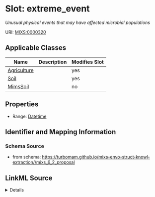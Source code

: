 # Slot: extreme_event


_Unusual physical events that may have affected microbial populations_



URI: [MIXS:0000320](https://w3id.org/mixs/0000320)



<!-- no inheritance hierarchy -->




## Applicable Classes

| Name | Description | Modifies Slot |
| --- | --- | --- |
[Agriculture](Agriculture.md) |  |  yes  |
[Soil](Soil.md) |  |  yes  |
[MimsSoil](MimsSoil.md) |  |  no  |







## Properties

* Range: [Datetime](Datetime.md)





## Identifier and Mapping Information







### Schema Source


* from schema: https://turbomam.github.io/mixs-envo-struct-knowl-extraction//mixs_6_2_proposal




## LinkML Source

<details>
```yaml
name: extreme_event
description: Unusual physical events that may have affected microbial populations
title: history/extreme events
notes:
- event
- history
from_schema: https://turbomam.github.io/mixs-envo-struct-knowl-extraction//mixs_6_2_proposal
rank: 1000
slot_uri: MIXS:0000320
multivalued: false
alias: extreme_event
domain_of:
- Agriculture
- Soil
range: datetime

```
</details>